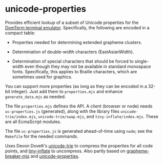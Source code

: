 # unicode-properties

Provides efficient lookup of a subset of Unicode properties for the
[DomTerm terminal emulator](https://domterm.org).
Specifically, the following are encoded in a compact table:

* Properties needed for determining extended grapheme clusters.

* Determination of double-width characters (EastAsianWidth).

* Determination of special characters that should be forced to single-width
even though they may not be available in standard monospace fonts.
Specifically, this applies to Braille characters, which are
sometimes used for graphics.

You can support more properties (as long as they can be encoded
in a 32-bit integer).
Just add them to  `properties.mjs` and enhance `generate_data.mjs` as needed.

The file `properties.mjs` defines the API.
A client (browser or node) needs `uc-properties.js` (generated),
along with the library files `unicode-trie/index.mjs`,
`unicode-trie/swap.mjs`, and `tiny-inflate/index.mjs`.
These are all EcmaScript modules.

The file `uc-properties.js` is generated ahead-of-time using `node`;
see the `Makefile` for the needed commands.

Uses Devon Dovett's [unicode-trie](https://github.com/devongovett/unicode-trie) to compress the properties for all code points,
and [tiny-inflate](https://github.com/foliojs/tiny-inflate) to uncompress.
Also partly based on [grapheme-breaker-mjs](https://github.com/taisukef/grapheme-breaker-mjs) and [unicode-properties](https://github.com/foliojs/unicode-properties).

